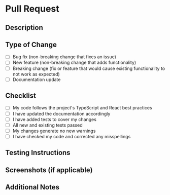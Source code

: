 # Pull Request

## Description
<!-- Provide a brief description of the changes in this PR -->

## Type of Change
- [ ] Bug fix (non-breaking change that fixes an issue)
- [ ] New feature (non-breaking change that adds functionality)
- [ ] Breaking change (fix or feature that would cause existing functionality to not work as expected)
- [ ] Documentation update

## Checklist
- [ ] My code follows the project's TypeScript and React best practices
- [ ] I have updated the documentation accordingly
- [ ] I have added tests to cover my changes
- [ ] All new and existing tests passed
- [ ] My changes generate no new warnings
- [ ] I have checked my code and corrected any misspellings

## Testing Instructions
<!-- Provide steps to test your changes -->

## Screenshots (if applicable)
<!-- Add screenshots to demonstrate UI changes -->

## Additional Notes
<!-- Add any additional notes for reviewers -->